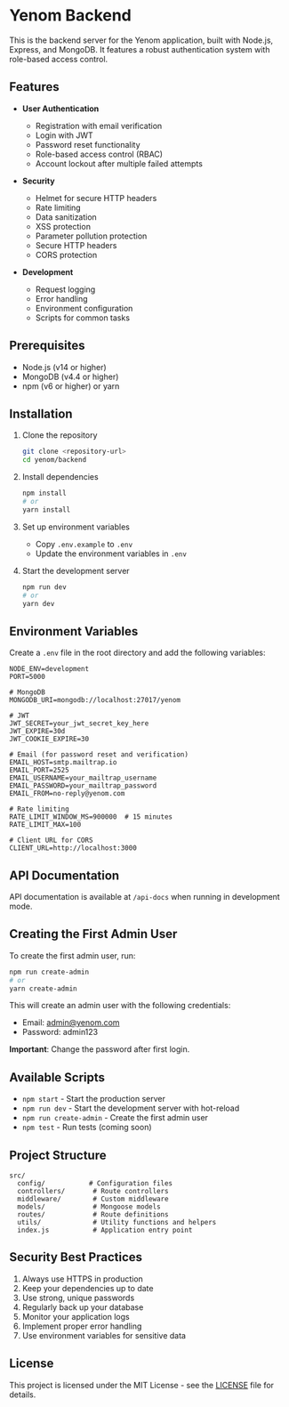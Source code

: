 # Yenom Backend

This is the backend server for the Yenom application, built with Node.js, Express, and MongoDB. It features a robust authentication system with role-based access control.

## Features

- **User Authentication**
  - Registration with email verification
  - Login with JWT
  - Password reset functionality
  - Role-based access control (RBAC)
  - Account lockout after multiple failed attempts

- **Security**
  - Helmet for secure HTTP headers
  - Rate limiting
  - Data sanitization
  - XSS protection
  - Parameter pollution protection
  - Secure HTTP headers
  - CORS protection

- **Development**
  - Request logging
  - Error handling
  - Environment configuration
  - Scripts for common tasks

## Prerequisites

- Node.js (v14 or higher)
- MongoDB (v4.4 or higher)
- npm (v6 or higher) or yarn

## Installation

1. Clone the repository
   ```bash
   git clone <repository-url>
   cd yenom/backend
   ```

2. Install dependencies
   ```bash
   npm install
   # or
   yarn install
   ```

3. Set up environment variables
   - Copy `.env.example` to `.env`
   - Update the environment variables in `.env`

4. Start the development server
   ```bash
   npm run dev
   # or
   yarn dev
   ```

## Environment Variables

Create a `.env` file in the root directory and add the following variables:

```env
NODE_ENV=development
PORT=5000

# MongoDB
MONGODB_URI=mongodb://localhost:27017/yenom

# JWT
JWT_SECRET=your_jwt_secret_key_here
JWT_EXPIRE=30d
JWT_COOKIE_EXPIRE=30

# Email (for password reset and verification)
EMAIL_HOST=smtp.mailtrap.io
EMAIL_PORT=2525
EMAIL_USERNAME=your_mailtrap_username
EMAIL_PASSWORD=your_mailtrap_password
EMAIL_FROM=no-reply@yenom.com

# Rate limiting
RATE_LIMIT_WINDOW_MS=900000  # 15 minutes
RATE_LIMIT_MAX=100

# Client URL for CORS
CLIENT_URL=http://localhost:3000
```

## API Documentation

API documentation is available at `/api-docs` when running in development mode.

## Creating the First Admin User

To create the first admin user, run:

```bash
npm run create-admin
# or
yarn create-admin
```

This will create an admin user with the following credentials:
- Email: admin@yenom.com
- Password: admin123

**Important**: Change the password after first login.

## Available Scripts

- `npm start` - Start the production server
- `npm run dev` - Start the development server with hot-reload
- `npm run create-admin` - Create the first admin user
- `npm test` - Run tests (coming soon)

## Project Structure

```
src/
  config/           # Configuration files
  controllers/       # Route controllers
  middleware/        # Custom middleware
  models/            # Mongoose models
  routes/            # Route definitions
  utils/             # Utility functions and helpers
  index.js           # Application entry point
```

## Security Best Practices

1. Always use HTTPS in production
2. Keep your dependencies up to date
3. Use strong, unique passwords
4. Regularly back up your database
5. Monitor your application logs
6. Implement proper error handling
7. Use environment variables for sensitive data

## License

This project is licensed under the MIT License - see the [LICENSE](LICENSE) file for details.
